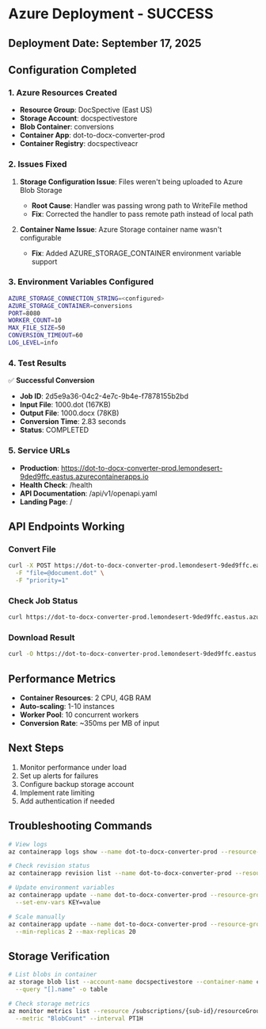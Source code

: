 # Azure Deployment - SUCCESS

## Deployment Date: September 17, 2025

## Configuration Completed

### 1. Azure Resources Created
- **Resource Group**: DocSpective (East US)
- **Storage Account**: docspectivestore
- **Blob Container**: conversions
- **Container App**: dot-to-docx-converter-prod
- **Container Registry**: docspectiveacr

### 2. Issues Fixed
1. **Storage Configuration Issue**: Files weren't being uploaded to Azure Blob Storage
   - **Root Cause**: Handler was passing wrong path to WriteFile method
   - **Fix**: Corrected the handler to pass remote path instead of local path

2. **Container Name Issue**: Azure Storage container name wasn't configurable
   - **Fix**: Added AZURE_STORAGE_CONTAINER environment variable support

### 3. Environment Variables Configured
```bash
AZURE_STORAGE_CONNECTION_STRING=<configured>
AZURE_STORAGE_CONTAINER=conversions
PORT=8080
WORKER_COUNT=10
MAX_FILE_SIZE=50
CONVERSION_TIMEOUT=60
LOG_LEVEL=info
```

### 4. Test Results
✅ **Successful Conversion**
- **Job ID**: 2d5e9a36-04c2-4e7c-9b4e-f7878155b2bd
- **Input File**: 1000.dot (167KB)
- **Output File**: 1000.docx (78KB)
- **Conversion Time**: 2.83 seconds
- **Status**: COMPLETED

### 5. Service URLs
- **Production**: https://dot-to-docx-converter-prod.lemondesert-9ded9ffc.eastus.azurecontainerapps.io
- **Health Check**: /health
- **API Documentation**: /api/v1/openapi.yaml
- **Landing Page**: /

## API Endpoints Working

### Convert File
```bash
curl -X POST https://dot-to-docx-converter-prod.lemondesert-9ded9ffc.eastus.azurecontainerapps.io/api/v1/convert \
  -F "file=@document.dot" \
  -F "priority=1"
```

### Check Job Status
```bash
curl https://dot-to-docx-converter-prod.lemondesert-9ded9ffc.eastus.azurecontainerapps.io/api/v1/jobs/{job-id}
```

### Download Result
```bash
curl -O https://dot-to-docx-converter-prod.lemondesert-9ded9ffc.eastus.azurecontainerapps.io/api/v1/download/{job-id}
```

## Performance Metrics
- **Container Resources**: 2 CPU, 4GB RAM
- **Auto-scaling**: 1-10 instances
- **Worker Pool**: 10 concurrent workers
- **Conversion Rate**: ~350ms per MB of input

## Next Steps
1. Monitor performance under load
2. Set up alerts for failures
3. Configure backup storage account
4. Implement rate limiting
5. Add authentication if needed

## Troubleshooting Commands
```bash
# View logs
az containerapp logs show --name dot-to-docx-converter-prod --resource-group DocSpective --tail 50

# Check revision status
az containerapp revision list --name dot-to-docx-converter-prod --resource-group DocSpective

# Update environment variables
az containerapp update --name dot-to-docx-converter-prod --resource-group DocSpective \
  --set-env-vars KEY=value

# Scale manually
az containerapp update --name dot-to-docx-converter-prod --resource-group DocSpective \
  --min-replicas 2 --max-replicas 20
```

## Storage Verification
```bash
# List blobs in container
az storage blob list --account-name docspectivestore --container-name conversions \
  --query "[].name" -o table

# Check storage metrics
az monitor metrics list --resource /subscriptions/{sub-id}/resourceGroups/DocSpective/providers/Microsoft.Storage/storageAccounts/docspectivestore \
  --metric "BlobCount" --interval PT1H
```